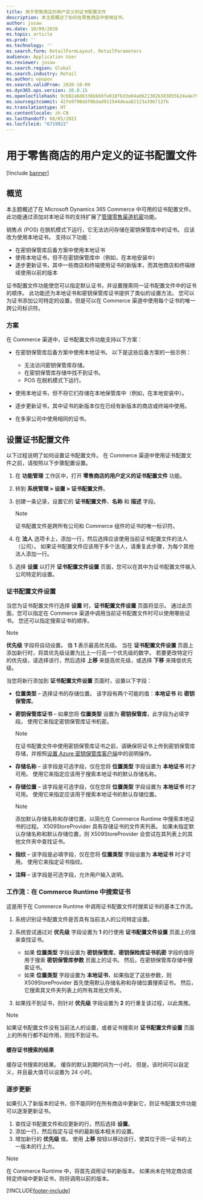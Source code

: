 ```yaml
---
title: 用于零售商店的用户定义的证书配置文件
description: 本主题概述了如何在零售商店中使用证书。
author: josaw
ms.date: 10/09/2020
ms.topic: article
ms.prod: ''
ms.technology: ''
ms.search.form: RetailFormLayout, RetailParameters
audience: Application User
ms.reviewer: josaw
ms.search.region: Global
ms.search.industry: Retail
ms.author: epopov
ms.search.validFrom: 2020-10-09
ms.dyn365.ops.version: 10.0.15
ms.openlocfilehash: 9cb82a6d6336bb69fe818fb33e04ad621382b383055b24a4e79eee5ddff217ac
ms.sourcegitcommit: 42fe9790ddf0bdad911544deaa82123a396712fb
ms.translationtype: HT
ms.contentlocale: zh-CN
ms.lasthandoff: 08/05/2021
ms.locfileid: "6719922"
---
```

# <a name="user-defined-certificate-profiles-for-retail-stores"></a>用于零售商店的用户定义的证书配置文件

[!include [banner](../includes/banner.md)]


## <a name="overview"></a>概览

本主题概述了在 Microsoft Dynamics 365 Commerce 中可用的证书配置文件。 此功能通过添加对本地证书的支持扩展了[管理零售渠道机密](../dev-itpro/manage-secrets.md)功能。

销售点 (POS) 在脱机模式下运行，它无法访问存储在密钥保管库中的证书。 应该改为使用本地证书。 支持以下功能：

- 在密钥保管库后备方案中使用本地证书
- 使用本地证书，但不在密钥保管库中（例如，在本地安装中）
- 逐步更新证书，其中一些商店和终端使用证书的新版本，而其他商店和终端继续使用以前的版本

证书配置文件功能使您可以指定默认证书，并设置搜索同一证书配置文件中的证书的顺序。 此功能还为本地证书和密钥保管库证书提供了类似的设置方法。 您可以为证书添加公司特定的设置，但是可以在 Commerce 渠道中使用每个证书的唯一跨公司标识符。

### <a name="scenarios"></a>方案

在 Commerce 渠道中，证书配置文件功能支持以下方案：

- 在密钥保管库后备方案中使用本地证书。 以下是这些后备方案的一些示例：

    - 无法访问密钥保管库存储。
    - 在密钥保管库存储中找不到证书。
    - POS 在脱机模式下运行。

- 使用本地证书，但不将它们存储在本地保管库中（例如，在本地安装中）。
- 逐步更新证书，其中证书的新版本仅在已经有新版本的商店或终端中使用。
- 在多家公司中使用相同的证书。

## <a name="set-up-certificate-profiles"></a>设置证书配置文件

以下过程说明了如何设置证书配置文件。 在 Commerce 渠道中使用证书配置文件之前，请按照以下步骤配置设置。

1. 在 **功能管理** 工作区中，打开 **零售商店的用户定义的证书配置文件** 功能。
2. 转到 **系统管理 \> 设置 \> 证书配置文件**。
3. 创建一条记录，设置它的 **证书配置文件**、**名称** 和 **描述** 字段。

    > [!NOTE]
    > 证书配置文件是跨所有公司和 Commerce 组件的证书的唯一标识符。

3. 在 **法人** 选项卡上，添加一行，然后选择应该使用当前证书配置文件的法人（公司）。 如果证书配置文件应该用于多个法人，请重复此步骤，为每个其他法人添加一行。
4. 选择 **设置** 以打开 **证书配置文件设置** 页面，您可以在其中为证书配置文件输入公司特定的设置。

### <a name="certificate-profile-settings"></a>证书配置文件设置

当您为证书配置文件行选择 **设置** 时，**证书配置文件设置** 页面将显示。 通过此页面，您可以指定在 Commerce 渠道中调用当前证书配置文件时可以使用哪些证书。 您还可以指定搜索证书的顺序。

> [!NOTE]
> **优先级** 字段将自动设置。 值 **1** 表示最高优先级。 当在 **证书配置文件设置** 页面上添加新行时，将其优先级设置为比上一行高一个优先级的数字。 若要更改特定行的优先级，请选择该行，然后选择 **上移** 来提高优先级，或选择 **下移** 来降低优先级。

当您将新行添加到 **证书配置文件设置** 页面时，设置以下字段：

- **位置类型** – 选择证书的存储位置。 该字段有两个可能的值：**本地证书** 和 **密钥保管库**。
- **密钥保管库证书** – 如果您将 **位置类型** 设置为 **密钥保管库**，此字段为必填字段。 使用它来指定密钥保管库证书机密。

    > [!NOTE]
    > 在证书配置文件中使用密钥保管库证书之前，请确保将证书上传到密钥保管库存储，并按照[设置 Azure 密钥保管库客户端](../../finance/localizations/setting-up-azure-key-vault-client.md)中的说明操作。

- **存储名称** – 该字段是可选字段，仅在您将 **位置类型** 字段设置为 **本地证书** 时才可用。 使用它来指定应该用于搜索本地证书的默认存储名称。
- **存储位置** – 该字段是可选字段，仅在您将 **位置类型** 字段设置为 **本地证书** 时才可用。 使用它来指定应该用于搜索本地证书的默认存储位置。

    > [!NOTE]
    > 添加默认存储名称和存储位置，以简化在 Commerce Runtime 中搜索本地证书的过程。 X509StoreProvider 具有存储证书的文件夹列表。 如果未指定默认存储名称和默认存储位置，则 X509StoreProvider 会尝试在其列表上的其他文件夹中查找证书。

- **指纹** – 该字段是必填字段，仅在您将 **位置类型** 字段设置为 **本地证书** 时才可用。 使用它来指定证书指纹。
- **注释** – 该字段是可选字段，允许用户输入说明。

### <a name="workflow-searching-certificates-in-the-commerce-runtime"></a>工作流：在 Commerce Runtime 中搜索证书

这是用于在 Commerce Runtime 中调用证书配置文件时搜索证书的基本工作流。

1. 系统识别证书配置文件是否具有当前法人的公司特定设置。
1. 系统尝试通过对 **优先级** 字段设置为 **1** 的行使用 **证书配置文件设置** 页面上的值来查找证书。

    - 如果 **位置类型** 字段设置为 **密钥保管库**，**密钥保险库证书机密** 字段的值将用于搜索 **密钥保管库参数** 页面上的证书。 然后，在密钥保管库存储中搜索证书。
    - 如果 **位置类型** 字段设置为 **本地证书**，如果指定了这些参数，则 X509StoreProvider 首先使用默认存储名称和存储位置搜索证书。 然后，它搜索其文件夹列表上的所有其他文件夹。

1. 如果找不到证书，则针对 **优先级** 字段设置为 **2** 的行重复该过程，以此类推。

> [!NOTE]
> 如果证书配置文件没有当前法人的设置，或者证书搜索对 **证书配置文件设置** 页面上的所有行都不起作用，则找不到证书。

#### <a name="caching-the-results-of-certificate-searches"></a>缓存证书搜索的结果

缓存证书搜索的结果。 缓存的默认到期时间为一小时。 但是，该时间可以自定义，并且最大值可以设置为 24 小时。

### <a name="gradual-update"></a>逐步更新

如果引入了新版本的证书，但不能同时在所有商店中更新它，则证书配置文件功能可以逐渐更新证书。

1. 查找证书配置文件和应更新的行，然后选择 **设置**。
1. 添加一行，然后指定与证书的最新版本相关的设置。
1. 增加新行的 **优先级** 值。 使用 **上移** 按钮以移动该行，使其位于同一证书的上一版本的行上方。

> [!NOTE]
> 在 Commerce Runtime 中，将首先调用证书的新版本。 如果尚未在特定商店或特定终端中更新证书，则将调用以前的版本。


[!INCLUDE[footer-include](../../includes/footer-banner.md)]